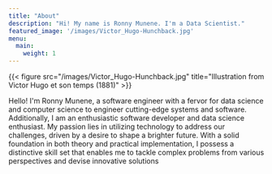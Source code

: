 ```yaml
---
title: "About"
description: "Hi! My name is Ronny Munene. I'm a Data Scientist."
featured_image: '/images/Victor_Hugo-Hunchback.jpg'
menu:
  main:
    weight: 1
---
```

{{< figure src="/images/Victor_Hugo-Hunchback.jpg" title="Illustration from Victor Hugo et son temps (1881)" >}}

Hello! I'm Ronny Munene, a software engineer with a fervor for data science and computer science to engineer cutting-edge systems and software. Additionally, I am an enthusiastic software developer and data science enthusiast. My passion lies in utilizing technology to address our challenges, driven by a desire to shape a brighter future. With a solid foundation in both theory and practical implementation, I possess a distinctive skill set that enables me to tackle complex problems from various perspectives and devise innovative solutions
